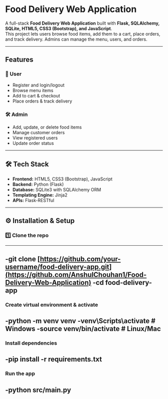 
# Food Delivery Web Application  

A full-stack **Food Delivery Web Application** built with **Flask, SQLAlchemy, SQLite, HTML5, CSS3 (Bootstrap), and JavaScript**.  
This project lets users browse food items, add them to a cart, place orders, and track delivery. Admins can manage the menu, users, and orders.  

---

##  Features  

### 👤 User  
- Register and login/logout  
- Browse menu items  
- Add to cart & checkout  
- Place orders & track delivery  

### 🛠️ Admin  
- Add, update, or delete food items  
- Manage customer orders  
- View registered users  
- Update order status  

---

## 🛠️ Tech Stack  
- **Frontend:** HTML5, CSS3 (Bootstrap), JavaScript  
- **Backend:** Python (Flask)  
- **Database:** SQLite3 with SQLAlchemy ORM  
- **Templating Engine:** Jinja2  
- **APIs:** Flask-RESTful  

---
## ⚙️ Installation & Setup  

### 1️⃣ Clone the repo  
---
-git clone [https://github.com/your-username/food-delivery-app.git](https://github.com/AnshulChouhan1/Food-Delivery-Web-Application)
-cd food-delivery-app
---

### Create virtual environment & activate
-python -m venv venv
-venv\Scripts\activate   # Windows
-source venv/bin/activate  # Linux/Mac
---

### Install dependencies
-pip install -r requirements.txt
---

### Run the app
-python src/main.py
---

